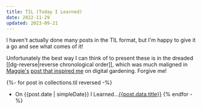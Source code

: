 ```yaml
---
title: TIL (Today I Learned)
date: 2022-11-29
updated: 2023-09-21
---
```


I haven't actually done many posts in the TIL format, but I'm happy to give it a go and see what comes of it!

Unfortunately the best way I can think of to present these is in the dreaded [[dg-reverse|reverse chronological order]], which was much maligned in [Maggie's](https://maggieappleton.com/) [post that inspired me](https://maggieappleton.com/garden-history) on digital gardening. Forgive me!

{%- for post in collections.til reversed -%}
- On {{post.date | simpleDate}} I Learned...[{{post.data.title}}]({{post.url}})
{% endfor -%}
